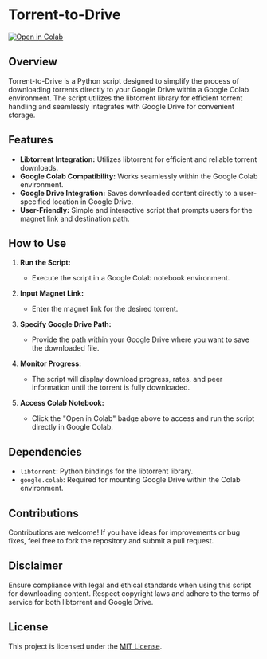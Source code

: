 # Torrent-to-Drive

[![Open in Colab](https://colab.research.google.com/assets/colab-badge.svg)](https://colab.research.google.com/drive/1oIm2qu3g4Z5faA8e6gsl8Tdpl3dqcAgu?usp=sharing)

## Overview

Torrent-to-Drive is a Python script designed to simplify the process of downloading torrents directly to your Google Drive within a Google Colab environment. The script utilizes the libtorrent library for efficient torrent handling and seamlessly integrates with Google Drive for convenient storage.

## Features

- **Libtorrent Integration:** Utilizes libtorrent for efficient and reliable torrent downloads.
- **Google Colab Compatibility:** Works seamlessly within the Google Colab environment.
- **Google Drive Integration:** Saves downloaded content directly to a user-specified location in Google Drive.
- **User-Friendly:** Simple and interactive script that prompts users for the magnet link and destination path.

## How to Use

1. **Run the Script:**
   - Execute the script in a Google Colab notebook environment.

2. **Input Magnet Link:**
   - Enter the magnet link for the desired torrent.

3. **Specify Google Drive Path:**
   - Provide the path within your Google Drive where you want to save the downloaded file.

4. **Monitor Progress:**
   - The script will display download progress, rates, and peer information until the torrent is fully downloaded.

5. **Access Colab Notebook:**
   - Click the "Open in Colab" badge above to access and run the script directly in Google Colab.

## Dependencies

- `libtorrent`: Python bindings for the libtorrent library.
- `google.colab`: Required for mounting Google Drive within the Colab environment.

## Contributions

Contributions are welcome! If you have ideas for improvements or bug fixes, feel free to fork the repository and submit a pull request.

## Disclaimer

Ensure compliance with legal and ethical standards when using this script for downloading content. Respect copyright laws and adhere to the terms of service for both libtorrent and Google Drive.

## License

This project is licensed under the [MIT License](LICENSE).
